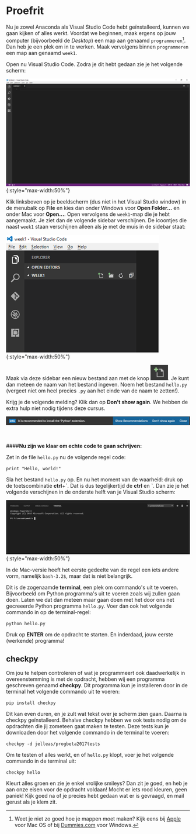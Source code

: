 # Proefrit

Nu je zowel Anaconda als Visual Studio Code hebt geïnstalleerd, kunnen we gaan kijken of alles werkt. Voordat we beginnen, maak ergens op jouw computer (bijvoorbeeld de *Desktop*) een map aan genaamd `programmeren`[^1]. Dan heb je een plek om in te werken. Maak vervolgens binnen `programmeren` een map aan genaamd `week1`.  

Open nu Visual Studio Code. Zodra je dit hebt gedaan zie je het volgende scherm:

![visualstudio](visualstudio.png){:style="max-width:50%"}

Klik linksboven op je beeldscherm (dus niet in het Visual Studio window) in de menubalk op **File** en kies dan onder Windows voor **Open Folder...** en onder Mac voor **Open...**. Open vervolgens de `week1`-map die je hebt aangemaakt. Je ziet dan de volgende sidebar verschijnen. De icoontjes die naast `week1` staan verschijnen alleen als je met de muis in de sidebar staat:

![visualnewfile](visualnewfile.png){:style="max-width:50%"}

Maak via deze sidebar een nieuw bestand aan met de knop ![](visualnewfilebutton.png). Je kunt dan meteen de naam van het bestand ingeven. Noem het bestand `hello.py` (vergeet niet om heel precies `.py` aan het einde van de naam te zetten!).

Krijg je de volgende melding? Klik dan op **Don't show again**. We hebben de extra hulp niet nodig tijdens deze cursus.

![](visualplugin.png)

<br>

####<b>Nu zijn we klaar om echte code te gaan schrijven:</b>

Zet in de file `hello.py` nu de volgende regel code: 

	print "Hello, world!"

Sla het bestand `hello.py` op. En nu het moment van de waarheid: druk op de toetscombinatie **ctrl**+**\`**. Dat is dus tegelijkertijd de **ctrl** en **\`**. Dan zie je het volgende verschijnen in de onderste helft van je Visual Studio scherm:

![visualterminal](visualterminal.png){:style="max-width:50%"}

In de Mac-versie heeft het eerste gedeelte van de regel een iets andere vorm, namelijk `bash-3.2$`, maar dat is niet belangrijk. 

Dit is de zogenaamde **terminal**, een plek om commando's uit te voeren. Bijvoorbeeld om Python programma's uit te voeren zoals wij zullen gaan doen. Laten we dat dan meteen maar gaan doen met het door ons net gecreeerde Python programma `hello.py`. Voer dan ook het volgende commando in op de terminal-regel:

	python hello.py

Druk op **ENTER** om de opdracht te starten. En inderdaad, jouw eerste (werkende) programma!


## checkpy

Om jou te helpen controleren of wat je programmeert ook daadwerkelijk in overeenstemming is met de opdracht, hebben wij een programma geschreven genaamd **checkpy**. Dit programma kun je installeren door in de terminal het volgende commando uit te voeren:

	pip install checkpy

Dit kan even duren, en je zult wat tekst over je scherm zien gaan. Daarna is checkpy geïnstalleerd. Behalve checkpy hebben we ook tests nodig om de opdrachten die jij zometeen gaat maken te testen. Deze tests kun je downloaden door het volgende commando in de terminal te voeren:

	checkpy -d jelleas/progbeta2017tests

Om te testen of alles werkt, en of `hello.py` klopt, voer je het volgende commando in de terminal uit:

	checkpy hello

Kleurt alles groen en zie je enkel vrolijke smileys? Dan zit je goed, en heb je aan onze eisen voor de opdracht voldaan! Mocht er iets rood kleuren, geen paniek! Kijk goed na of je precies hebt gedaan wat er is gevraagd, en mail gerust als je klem zit.

[^1]: Weet je niet zo goed hoe je mappen moet maken? Kijk eens bij [Apple](https://support.apple.com/en-us/HT201732) voor Mac OS of bij [Dummies.com](http://www.dummies.com/computers/operating-systems/windows-10/how-to-create-a-new-folder-in-windows-10/) voor Windows.
